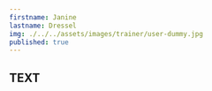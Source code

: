 ```yaml
---
firstname: Janine
lastname: Dressel
img: ./../../assets/images/trainer/user-dummy.jpg
published: true
---
```

## TEXT